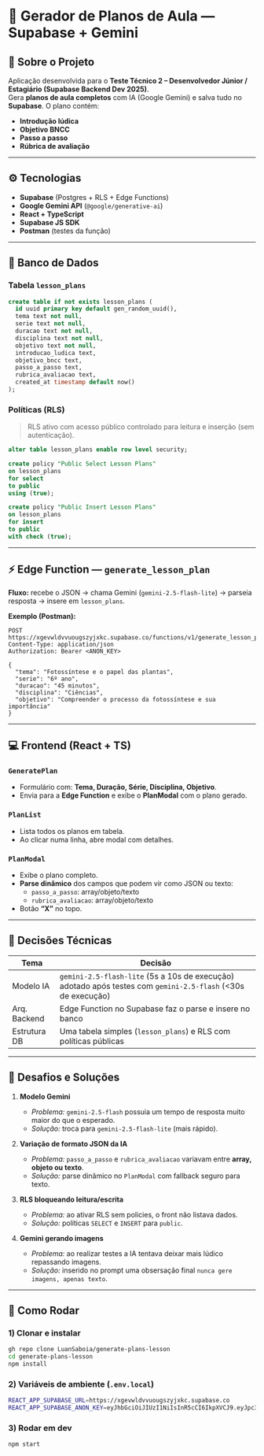 # 🧩 Gerador de Planos de Aula — Supabase + Gemini

## 🧠 Sobre o Projeto
Aplicação desenvolvida para o **Teste Técnico 2 – Desenvolvedor Júnior / Estagiário (Supabase Backend Dev 2025)**.  
Gera **planos de aula completos** com IA (Google Gemini) e salva tudo no **Supabase**. O plano contém:

- **Introdução lúdica**
- **Objetivo BNCC**
- **Passo a passo**
- **Rúbrica de avaliação**

---

## ⚙️ Tecnologias
- **Supabase** (Postgres + RLS + Edge Functions)
- **Google Gemini API** (`@google/generative-ai`)
- **React + TypeScript**
- **Supabase JS SDK**
- **Postman** (testes da função)

---

## 🧱 Banco de Dados

### Tabela `lesson_plans`
```sql
create table if not exists lesson_plans (
  id uuid primary key default gen_random_uuid(),
  tema text not null,
  serie text not null,
  duracao text not null,
  disciplina text not null,
  objetivo text not null,
  introducao_ludica text,
  objetivo_bncc text,
  passo_a_passo text,
  rubrica_avaliacao text,
  created_at timestamp default now()
);
```

### Políticas (RLS)
> RLS ativo com acesso público controlado para leitura e inserção (sem autenticação).

```sql
alter table lesson_plans enable row level security;

create policy "Public Select Lesson Plans"
on lesson_plans
for select
to public
using (true);

create policy "Public Insert Lesson Plans"
on lesson_plans
for insert
to public
with check (true);
```

---

## ⚡ Edge Function — `generate_lesson_plan`

**Fluxo:** recebe o JSON → chama Gemini (`gemini-2.5-flash-lite`) → parseia resposta → insere em `lesson_plans`.

**Exemplo (Postman):**
```http
POST https://xgevwldvvuougszyjxkc.supabase.co/functions/v1/generate_lesson_plan
Content-Type: application/json
Authorization: Bearer <ANON_KEY>

{
  "tema": "Fotossíntese e o papel das plantas",
  "serie": "6º ano",
  "duracao": "45 minutos",
  "disciplina": "Ciências",
  "objetivo": "Compreender o processo da fotossíntese e sua importância"
}
```

---

## 💻 Frontend (React + TS)

### `GeneratePlan`
- Formulário com: **Tema, Duração, Série, Disciplina, Objetivo**.
- Envia para a **Edge Function** e exibe o **PlanModal** com o plano gerado.

### `PlanList`
- Lista todos os planos em tabela.
- Ao clicar numa linha, abre modal com detalhes.

### `PlanModal`
- Exibe o plano completo.
- **Parse dinâmico** dos campos que podem vir como JSON ou texto:
  - `passo_a_passo`: array/objeto/texto
  - `rubrica_avaliacao`: array/objeto/texto
- Botão **“X”** no topo.

---

## 🧠 Decisões Técnicas

| Tema | Decisão |
|------|--------|
| Modelo IA | `gemini-2.5-flash-lite` (5s a 10s de execução) adotado após testes com `gemini-2.5-flash` (<30s de execução) |
| Arq. Backend | Edge Function no Supabase faz o parse e insere no banco |
| Estrutura DB | Uma tabela simples (`lesson_plans`) e RLS com políticas públicas |

---

## 🧩 Desafios e Soluções

1. **Modelo Gemini**  
   - *Problema:* `gemini-2.5-flash` possuia um tempo de resposta muito maior do que o esperado.
   - *Solução:* troca para `gemini-2.5-flash-lite` (mais rápido).

2. **Variação de formato JSON da IA**  
   - *Problema:* `passo_a_passo` e `rubrica_avaliacao` variavam entre **array, objeto ou texto**.  
   - *Solução:* parse dinâmico no `PlanModal` com fallback seguro para texto.

3. **RLS bloqueando leitura/escrita**  
   - *Problema:* ao ativar RLS sem policies, o front não listava dados.  
   - *Solução:* políticas `SELECT` e `INSERT` para `public`.

4. **Gemini gerando imagens**  
   - *Problema:* ao realizar testes a IA tentava deixar mais lúdico repassando imagens.  
   - *Solução:* inserido no prompt uma obsersação final `nunca gere imagens, apenas texto`.

---

## 🚀 Como Rodar

### 1) Clonar e instalar
```bash
gh repo clone LuanSaboia/generate-plans-lesson
cd generate-plans-lesson
npm install
```

### 2) Variáveis de ambiente (`.env.local`)
```bash
REACT_APP_SUPABASE_URL=https://xgevwldvvuougszyjxkc.supabase.co
REACT_APP_SUPABASE_ANON_KEY=eyJhbGciOiJIUzI1NiIsInR5cCI6IkpXVCJ9.eyJpc3MiOiJzdXBhYmFzZSIsInJlZiI6InhnZXZ3bGR2dnVvdWdzenlqeGtjIiwicm9sZSI6ImFub24iLCJpYXQiOjE3NjA3MDI0NTAsImV4cCI6MjA3NjI3ODQ1MH0.n4aooOH4BR2B2wyloYgF3702lywszpssC9CHL8L2FXc
```


### 3) Rodar em dev
```bash
npm start
```
